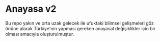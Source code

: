 # Anayasa v2
Bu repo yakın ve orta uzak gelecek ile ufuktaki bilimsel gelişmeleri göz önüne alarak Türkiye'nin yapması gereken anayasal değişiklikler için bir olması amacıyla oluşturulmuştur.
